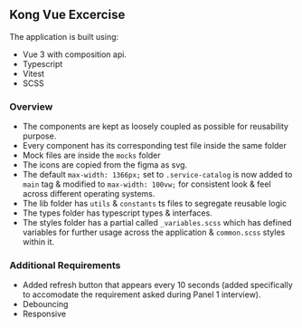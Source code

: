 ## Kong Vue Excercise
The application is built using:
 - Vue 3 with composition api.
 - Typescript
 - Vitest
 - SCSS

### Overview
- The components are kept as loosely coupled as possible for reusability purpose.
- Every component has its corresponding test file inside the same folder
- Mock files are inside the `mocks` folder
- The icons are copied from the figma as svg.
- The default `max-width: 1366px;` set to `.service-catalog` is now added to `main` tag & modified to `max-width: 100vw;` for consistent look & feel across different operating systems.
- The lib folder has `utils` & `constants` ts files to segregate reusable logic
- The types folder has typescript types & interfaces.
- The styles folder has a partial called `_variables.scss` which has defined variables for further usage across the application & `common.scss` styles within it.

### Additional Requirements 
- Added refresh button that appears every 10 seconds (added specifically to accomodate the requirement asked during Panel 1 interview).
- Debouncing
- Responsive
